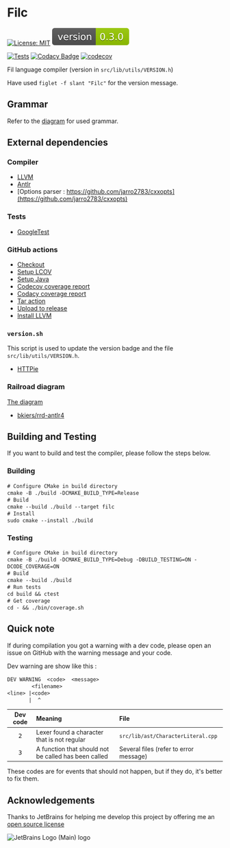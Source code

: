 # Filc

[![License: MIT](https://img.shields.io/badge/License-MIT-yellow.svg)](https://opensource.org/licenses/MIT)
![Version](version.svg)

[![Tests](https://github.com/Fil-Language/Filc/actions/workflows/tests.yml/badge.svg?branch=master)](https://github.com/Fil-Language/Filc/actions/workflows/tests.yml)
[![Codacy Badge](https://app.codacy.com/project/badge/Grade/749c60420a9244dbac4ce1e0bd594f1e)](https://www.codacy.com/gh/Fil-Language/Filc/dashboard?utm_source=github.com&amp;utm_medium=referral&amp;utm_content=Fil-Language/Filc&amp;utm_campaign=Badge_Grade)
[![codecov](https://codecov.io/gh/Fil-Language/Filc/branch/master/graph/badge.svg?token=BRT1CEUTW9)](https://codecov.io/gh/Fil-Language/Filc)

Fil language compiler (version in `src/lib/utils/VERSION.h`)

Have used `figlet -f slant "Filc"` for the version message.

## Grammar

Refer to the [diagram](src/lib/grammar/diagram.html) for used grammar.

## External dependencies

### Compiler

- [LLVM](https://llvm.org/)
- [Antlr](https://www.antlr.org/)
- [Options parser : https://github.com/jarro2783/cxxopts](https://github.com/jarro2783/cxxopts)

### Tests

- [GoogleTest](https://google.github.io/googletest/)

### GitHub actions

- [Checkout](https://github.com/marketplace/actions/checkout)
- [Setup LCOV](https://github.com/marketplace/actions/setup-lcov)
- [Setup Java](https://github.com/marketplace/actions/setup-java-jdk)
- [Codecov coverage report](https://github.com/marketplace/actions/codecov)
- [Codacy coverage report](https://github.com/marketplace/actions/codacy-coverage-reporter)
- [Tar action](https://github.com/marketplace/actions/tar-action)
- [Upload to release](https://github.com/marketplace/actions/upload-to-release)
- [Install LLVM](https://github.com/marketplace/actions/install-llvm-and-clang)

### `version.sh`

This script is used to update the version badge and the file `src/lib/utils/VERSION.h`.

- [HTTPie](https://github.com/httpie/httpie)

### Railroad diagram

[The diagram](src/lib/grammar/diagram.html)

- [bkiers/rrd-antlr4](https://github.com/bkiers/rrd-antlr4)

## Building and Testing

If you want to build and test the compiler, please follow the steps below.

### Building

```shell
# Configure CMake in build directory
cmake -B ./build -DCMAKE_BUILD_TYPE=Release
# Build
cmake --build ./build --target filc
# Install
sudo cmake --install ./build
```

### Testing

```shell
# Configure CMake in build directory
cmake -B ./build -DCMAKE_BUILD_TYPE=Debug -DBUILD_TESTING=ON -DCODE_COVERAGE=ON
# Build
cmake --build ./build
# Run tests
cd build && ctest
# Get coverage
cd - && ./bin/coverage.sh
```

## Quick note

If during compilation you got a warning with a dev code, please open an issue on GitHub with the warning message and
your code.

Dev warning are show like this :

```
DEV WARNING  <code>  <message>
        <filename>
<line> |<code>
       |  ^
```

|   Dev code   | Meaning                                              | File                                   |
|:------------:|:-----------------------------------------------------|:---------------------------------------|
| <kbd>2</kbd> | Lexer found a character that is not regular          | `src/lib/ast/CharacterLiteral.cpp`     |
| <kbd>3</kdb> | A function that should not be called has been called | Several files (refer to error message) |

These codes are for events that should not happen, but if they do, it's better to fix them.

## Acknowledgements

Thanks to JetBrains for helping me develop this project by offering me
an [open source license](https://jb.gg/OpenSourceSupport)

![JetBrains Logo (Main) logo](https://resources.jetbrains.com/storage/products/company/brand/logos/jb_beam.svg)